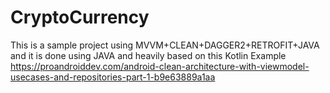 # CryptoCurrency

This is a sample project using MVVM+CLEAN+DAGGER2+RETROFIT+JAVA
and it is done using JAVA and heavily based on this Kotlin Example 
https://proandroiddev.com/android-clean-architecture-with-viewmodel-usecases-and-repositories-part-1-b9e63889a1aa
